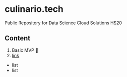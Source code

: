 # culinario.tech
Public Repository for Data Science Cloud Solutions HS20 

## Content
1. Basic MVP :tada:
2. [link](www.google.com)
- list
- list 
